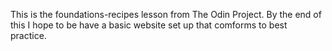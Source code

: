 This is the foundations-recipes lesson from The Odin Project.
By the end of this I hope to be have a basic website set up that comforms to best practice.